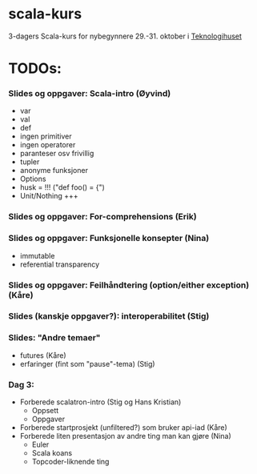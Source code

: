 scala-kurs
==========

3-dagers Scala-kurs for nybegynnere 29.-31. oktober i [Teknologihuset](http://www.teknologihuset.no "Teknologihuset")

# TODOs:

### Slides og oppgaver: Scala-intro (Øyvind)
- var 
- val 
- def 
- ingen primitiver 
- ingen operatorer 
- paranteser osv frivillig 
- tupler 
- anonyme funksjoner 
- Options 
- husk = !!! ("def foo() = {") 
- Unit/Nothing +++ 

### Slides og oppgaver: For-comprehensions (Erik)

### Slides og oppgaver: Funksjonelle konsepter (Nina)
- immutable
- referential transparency

### Slides og oppgaver: Feilhåndtering (option/either exception) (Kåre)

### Slides (kanskje oppgaver?): interoperabilitet (Stig)

### Slides: "Andre temaer"
- futures (Kåre)
- erfaringer (fint som "pause"-tema) (Stig)

### Dag 3: 
- Forberede scalatron-intro (Stig og Hans Kristian)
   - Oppsett
   - Oppgaver
- Forberede startprosjekt (unfiltered?) som bruker api-iad (Kåre)
- Forberede liten presentasjon av andre ting man kan gjøre (Nina)
   - Euler
   - Scala koans
   - Topcoder-liknende ting
